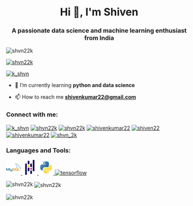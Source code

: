 <h1 align="center">Hi 👋, I'm Shiven</h1>
<h3 align="center">A passionate data science and machine learning enthusiast from India</h3>

<p align="left"> <img src="https://komarev.com/ghpvc/?username=shvn22k&label=Profile%20views&color=0e75b6&style=flat" alt="shvn22k" /> </p>

<p align="left"> <a href="https://github.com/ryo-ma/github-profile-trophy"><img src="https://github-profile-trophy.vercel.app/?username=shvn22k" alt="shvn22k" /></a> </p>

<p align="left"> <a href="https://twitter.com/k_shvn" target="blank"><img src="https://img.shields.io/twitter/follow/k_shvn?logo=twitter&style=for-the-badge" alt="k_shvn" /></a> </p>

- 🌱 I’m currently learning **python and data science**

- 📫 How to reach me **shivenkumar22@gmail.com**

<h3 align="left">Connect with me:</h3>
<p align="left">
<a href="https://twitter.com/k_shvn" target="blank"><img align="center" src="https://raw.githubusercontent.com/rahuldkjain/github-profile-readme-generator/master/src/images/icons/Social/twitter.svg" alt="k_shvn" height="30" width="40" /></a>
<a href="https://kaggle.com/shvn22k" target="blank"><img align="center" src="https://raw.githubusercontent.com/rahuldkjain/github-profile-readme-generator/master/src/images/icons/Social/kaggle.svg" alt="shvn22k" height="30" width="40" /></a>
<a href="https://instagram.com/shvn22k" target="blank"><img align="center" src="https://raw.githubusercontent.com/rahuldkjain/github-profile-readme-generator/master/src/images/icons/Social/instagram.svg" alt="shvn22k" height="30" width="40" /></a>
<a href="https://www.hackerrank.com/shivenkumar22" target="blank"><img align="center" src="https://raw.githubusercontent.com/rahuldkjain/github-profile-readme-generator/master/src/images/icons/Social/hackerrank.svg" alt="shivenkumar22" height="30" width="40" /></a>
<a href="https://www.leetcode.com/shiven22" target="blank"><img align="center" src="https://raw.githubusercontent.com/rahuldkjain/github-profile-readme-generator/master/src/images/icons/Social/leet-code.svg" alt="shiven22" height="30" width="40" /></a>
<a href="https://auth.geeksforgeeks.org/user/shivenkumar22" target="blank"><img align="center" src="https://raw.githubusercontent.com/rahuldkjain/github-profile-readme-generator/master/src/images/icons/Social/geeks-for-geeks.svg" alt="shivenkumar22" height="30" width="40" /></a>
<a href="https://discord.gg/shvn_2k" target="blank"><img align="center" src="https://raw.githubusercontent.com/rahuldkjain/github-profile-readme-generator/master/src/images/icons/Social/discord.svg" alt="shvn_2k" height="30" width="40" /></a>
</p>

<h3 align="left">Languages and Tools:</h3>
<p align="left"> <a href="https://www.mysql.com/" target="_blank" rel="noreferrer"> <img src="https://raw.githubusercontent.com/devicons/devicon/master/icons/mysql/mysql-original-wordmark.svg" alt="mysql" width="40" height="40"/> </a> <a href="https://pandas.pydata.org/" target="_blank" rel="noreferrer"> <img src="https://raw.githubusercontent.com/devicons/devicon/2ae2a900d2f041da66e950e4d48052658d850630/icons/pandas/pandas-original.svg" alt="pandas" width="40" height="40"/> </a> <a href="https://www.python.org" target="_blank" rel="noreferrer"> <img src="https://raw.githubusercontent.com/devicons/devicon/master/icons/python/python-original.svg" alt="python" width="40" height="40"/> </a> <a href="https://www.tensorflow.org" target="_blank" rel="noreferrer"> <img src="https://www.vectorlogo.zone/logos/tensorflow/tensorflow-icon.svg" alt="tensorflow" width="40" height="40"/> </a> </p>

<p><img align="left" src="https://github-readme-stats.vercel.app/api/top-langs?username=shvn22k&show_icons=true&locale=en&layout=compact" alt="shvn22k" /></p>

<p>&nbsp;<img align="center" src="https://github-readme-stats.vercel.app/api?username=shvn22k&show_icons=true&locale=en" alt="shvn22k" /></p>

<p><img align="center" src="https://github-readme-streak-stats.herokuapp.com/?user=shvn22k&" alt="shvn22k" /></p>
